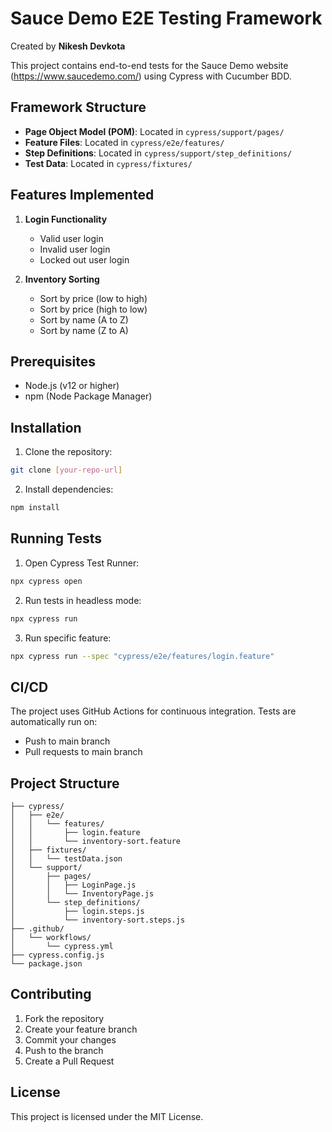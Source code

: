 # Sauce Demo E2E Testing Framework

Created by **Nikesh Devkota**

This project contains end-to-end tests for the Sauce Demo website (https://www.saucedemo.com/) using Cypress with Cucumber BDD.

## Framework Structure
- **Page Object Model (POM)**: Located in `cypress/support/pages/`
- **Feature Files**: Located in `cypress/e2e/features/`
- **Step Definitions**: Located in `cypress/support/step_definitions/`
- **Test Data**: Located in `cypress/fixtures/`

## Features Implemented
1. **Login Functionality**
   - Valid user login
   - Invalid user login
   - Locked out user login

2. **Inventory Sorting**
   - Sort by price (low to high)
   - Sort by price (high to low)
   - Sort by name (A to Z)
   - Sort by name (Z to A)

## Prerequisites
- Node.js (v12 or higher)
- npm (Node Package Manager)

## Installation
1. Clone the repository:
```bash
git clone [your-repo-url]
```

2. Install dependencies:
```bash
npm install
```

## Running Tests
1. Open Cypress Test Runner:
```bash
npx cypress open
```

2. Run tests in headless mode:
```bash
npx cypress run
```

3. Run specific feature:
```bash
npx cypress run --spec "cypress/e2e/features/login.feature"
```

## CI/CD
The project uses GitHub Actions for continuous integration. Tests are automatically run on:
- Push to main branch
- Pull requests to main branch

## Project Structure
```
├── cypress/
│   ├── e2e/
│   │   └── features/
│   │       ├── login.feature
│   │       └── inventory-sort.feature
│   ├── fixtures/
│   │   └── testData.json
│   └── support/
│       ├── pages/
│       │   ├── LoginPage.js
│       │   └── InventoryPage.js
│       └── step_definitions/
│           ├── login.steps.js
│           └── inventory-sort.steps.js
├── .github/
│   └── workflows/
│       └── cypress.yml
├── cypress.config.js
└── package.json
```

## Contributing
1. Fork the repository
2. Create your feature branch
3. Commit your changes
4. Push to the branch
5. Create a Pull Request

## License
This project is licensed under the MIT License. 
